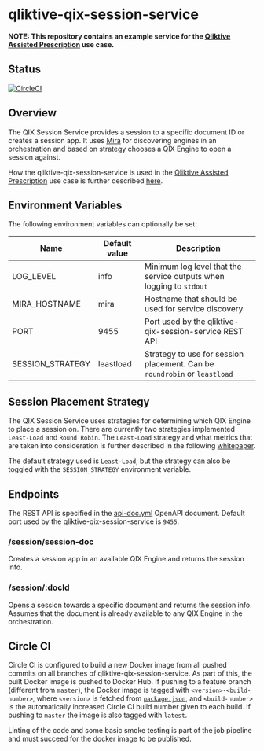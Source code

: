 # qliktive-qix-session-service

**NOTE: This repository contains an example service for the [Qliktive Assisted Prescription](https://github.com/qlik-ea/qliktive-custom-analytics) use case.**

## Status

[![CircleCI](https://circleci.com/gh/qlik-ea/qliktive-qix-session-service.svg?style=shield&circle-token=900edd7d10992c2e85734c3b696eac9ddfb6cfde)](https://circleci.com/gh/qlik-ea/qliktive-qix-session-service)

## Overview

The QIX Session Service provides a session to a specific document ID or creates a session app. It uses [Mira](https://github.com/qlik-ea/mira) for discovering engines in an orchestration and based on strategy chooses a QIX Engine to open a session against.

How the qliktive-qix-session-service is used in the [Qliktive Assisted Prescription](https://github.com/qlik-ea/qliktive-custom-analytics) use case is further described [here](https://github.com/qlik-ea/qliktive-custom-analytics/blob/master/docs/system-design/qix-engine-sessions.md).

## Environment Variables

The following environment variables can optionally be set:

| Name              | Default value           | Description |
| ------------------| ----------------------- | ----------- |
| LOG_LEVEL         | info                    | Minimum log level that the service outputs when logging to `stdout` |
| MIRA_HOSTNAME     | mira                    | Hostname that should be used for service discovery |
| PORT              | 9455                    | Port used by the qliktive-qix-session-service REST API |
| SESSION_STRATEGY  | leastload               | Strategy to use for session placement. Can be `roundrobin` or `leastload` |

## Session Placement Strategy

The QIX Session Service uses strategies for determining which QIX Engine to place a session on. There are currently two strategies implemented `Least-Load` and `Round Robin`. The `Least-Load` strategy and what metrics that are taken into consideration is further described in the following [whitepaper](https://ca.qliktive.com/docs/master/tutorials/scalability/newspaper/).

The default strategy used is `Least-Load`, but the strategy can also be toggled with the `SESSION_STRATEGY` environment variable.

## Endpoints

The REST API is specified in the [api-doc.yml](./doc/api-doc.yml) OpenAPI document. Default port used by the qliktive-qix-session-service is `9455`.

### /session/session-doc

Creates a session app in an available QIX Engine and returns the session info.

### /session/:docId

Opens a session towards a specific document and returns the session info. Assumes that the document is already available to any QIX Engine in the orchestration.

## Circle CI

Circle CI is configured to build a new Docker image from all pushed commits on all branches of qliktive-qix-session-service. As part of this, the built Docker image is pushed to Docker Hub. If pushing to a feature branch (different from `master`), the Docker image is tagged with `<version>-<build-number>`, where `<version>` is fetched from [`package.json`](./package.json), and `<build-number>` is the automatically increased Circle CI build number given to each build. If pushing to `master` the image is also tagged with `latest`.

Linting of the code and some basic smoke testing is part of the job pipeline and must succeed for the docker image to be published.
